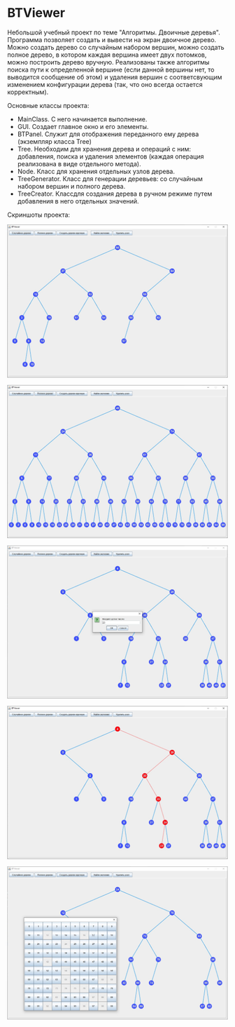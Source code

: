 # BTViewer

Небольшой учебный проект по теме "Алгоритмы. Двоичные деревья". Программа позволяет создать и вывести на экран двоичное дерево. Можно создать дерево со случайным набором вершин, можно создать полное дерево, в котором каждая вершина имеет двух потомков, можно построить дерево вручную.
Реализованы также алгоритмы поиска пути к определенной вершине (если данной вершины нет, то выводится сообщение об этом) и удаления вершин с соответсвующим изменением конфигурации дерева (так, что оно всегда остается корректным).

Основные классы проекта: 
- MainClass. С него начинается выполнение.
- GUI. Создает главное окно и его элементы.
- BTPanel. Служит для отображения переданного ему дерева (экземпляр класса Tree)
- Tree. Необходим для хранения дерева и операций с ним: добавления, поиска и удаления элементов (каждая операция реализована в виде         отдельного метода).
- Node. Класс для хранения отдельных узлов дерева.
- TreeGenerator. Класс для генерации деревьев: со случайным набором вершин и полного дерева.
- TreeCreator. Классдля создания дерева в ручном режиме путем добавления в него отдельных значений.

Скриншоты проекта:

![screenshot](screen1.jpg)

![screenshot](screen2.jpg)

![screenshot](screen3.jpg)

![screenshot](screen4.jpg)

![screenshot](screen5.jpg)
